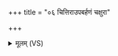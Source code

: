 +++
title = "०६ चित्तिराउपबर्हणं चक्षुरा"

+++
<details><summary>मूलम् (VS)</summary>

चित्ति॑राउप॒बर्ह॑णं॒ चक्षु॑रा अ॒भ्यञ्ज॑नम्। द्यौर्भूमिः॒ कोश॒ आसी॒द्यदया॑त्सू॒र्यापति॑म् ॥
</details>